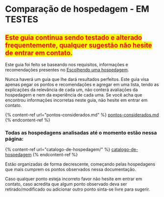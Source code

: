# Comparação de hospedagem - EM TESTES

## <mark style="color:red;">Este guia continua sendo testado e alterado frequentemente, qualquer sugestão não hesite de entrar em contato.</mark>

Este guia foi feito se baseando nos requisitos, informações e recomendações presentes no [Escolhendo uma hospedagem](../escolhendo-uma-hospedagem/).

Nunca haverá um guia que lhe dará resultados perfeitos. Este guia visa apenas pegar os pontos e recomendações e agregar em uma lista, tendo as explicações da relevância de cada um, não conterá avaliações da hospedagem e nem da experiência de cada uma. Se você acha que encontrou informações incorretas neste guia, não hesite em entrar em contato.

{% content-ref url="pontos-considerados.md" %}
[pontos-considerados.md](pontos-considerados.md)
{% endcontent-ref %}

### Todas as hospedagens analisadas até o momento estão nessa página:

{% content-ref url="catalogo-de-hospedagem/" %}
[catalogo-de-hospedagem](catalogo-de-hospedagem/)
{% endcontent-ref %}

Estão organizadas de forma decrescente, começando pelas hospedagens que mais cumprem os pontos observados nessa documentação.

Caso qualquer ponto esteja incorreto favor não hesite em entrar em contato, caso acredita que algum ponto observado deva ser retirado/modificado ou adicionar outro ponto sinta-se livre para sugerir.
